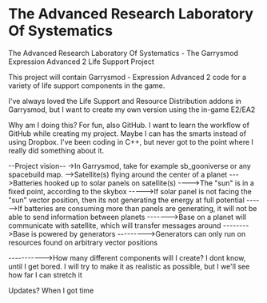 # The Advanced Research Laboratory Of Systematics
The Advanced Research Laboratory Of Systematics - The Garrysmod Expression Advanced 2 Life Support Project


This project will contain Garrysmod - Expression Advanced 2 code for a variety of life support components in the game.

I've always loved the Life Support and Resource Distribution addons 
in Garrysmod, but I want to create my own version using the in-game E2/EA2


Why am I doing this?
For fun, also GitHub. I want to learn the workflow of GitHub while creating my project. Maybe I can has the smarts instead of using Dropbox. I've been coding in C++, but never got to the point where I really did something about it.



--Project vision--
->In Garrysmod, take for example sb_gooniverse or any spacebuild map.
-->Satellite(s) flying around the center of a planet
--->Batteries hooked up to solar panels on satellite(s)
---->The "sun" is in a fixed point, according to the skybox
----->If solar panel is not facing the "sun" vector position, then its not generating the energy at full potential
------>If batteries are consuming more than panels are generating, it will not be able to send information between planets
------->Base on a planet will communicate with satellite, which will transfer messages around
-------->Base is powered by generators
--------->Generators can only run on resources found on arbitrary vector positions

----------->How many different components will I create?
            I dont know, until I get bored. I will try to make it as realistic as possible, but I we'll see how far I can stretch it
            

Updates? When I got time
